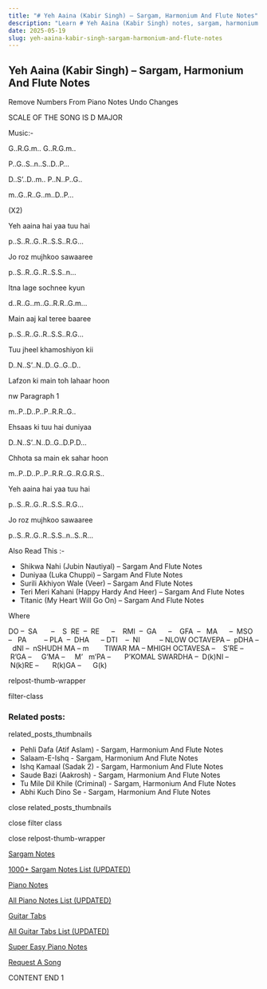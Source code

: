 ```yaml
---
title: "# Yeh Aaina (Kabir Singh) – Sargam, Harmonium And Flute Notes"
description: "Learn # Yeh Aaina (Kabir Singh) notes, sargam, harmonium notations and flute notes. Easy step-by-step tutorial for beginners."
date: 2025-05-19
slug: yeh-aaina-kabir-singh-sargam-harmonium-and-flute-notes
---
```


## Yeh Aaina (Kabir Singh) – Sargam, Harmonium And Flute Notes

Remove Numbers From Piano Notes
Undo Changes

SCALE OF THE SONG IS D MAJOR

Music:-

G..R.G.m.. G..R.G.m..

P..G..S..n..S..D..P…

D..S’..D..m.. P..N..P..G..

m..G..R..G..m..D..P…

(X2)

Yeh aaina hai yaa tuu hai

p..S..R..G..R..S.S..R.G…

Jo roz mujhkoo sawaaree

p..S..R..G..R..S.S..n…

Itna lage sochnee kyun

d..R..G..m..G..R.R..G.m…

Main aaj kal teree baaree

p..S..R..G..R..S.S..R.G…

Tuu jheel khamoshiyon kii

D..N..S’..N..D..G..G..D..

Lafzon ki main toh lahaar hoon

nw Paragraph 1

m..P..D..P..P..R.R..G..

Ehsaas ki tuu hai duniyaa

D..N..S’..N..D..G..D.P.D…

Chhota sa main ek sahar hoon

m..P..D..P..P..R.R..G..R.G.R.S..

Yeh aaina hai yaa tuu hai

p..S..R..G..R..S.S..R.G…

Jo roz mujhkoo sawaaree

p..S..R..G..R..S.S..n..S..R…



Also Read This :-



* Shikwa Nahi (Jubin Nautiyal) – Sargam And Flute Notes
* Duniyaa (Luka Chuppi) – Sargam And Flute Notes
* Surili Akhiyon Wale (Veer) – Sargam And Flute Notes
* Teri Meri Kahani (Happy Hardy And Heer) – Sargam And Flute Notes
* Titanic (My Heart Will Go On) – Sargam And Flute Notes

Where



DO –  SA       –    S  RE  –  RE      –    RMI  –  GA      –    GFA  –   MA      –  MSO  –   PA         – PLA  –  DHA      – DTI    –  NI          – NLOW OCTAVEPA –  pDHA –  dNI –  nSHUDH MA – m        TIWAR MA – MHIGH OCTAVESA –    S’RE –     R’GA –     G’MA –     M’   m’PA –       P’KOMAL SWARDHA –  D(k)NI –       N(k)RE –       R(k)GA –      G(k)



relpost-thumb-wrapper

filter-class

### Related posts:

related_posts_thumbnails

* Pehli Dafa (Atif Aslam) - Sargam, Harmonium And Flute Notes
* Salaam-E-Ishq - Sargam, Harmonium And Flute Notes
* Ishq Kamaal (Sadak 2) - Sargam, Harmonium And Flute Notes
* Saude Bazi (Aakrosh) - Sargam, Harmonium And Flute Notes
* Tu Mile Dil Khile (Criminal) - Sargam, Harmonium And Flute Notes
* Abhi Kuch Dino Se - Sargam, Harmonium And Flute Notes

close related_posts_thumbnails

close filter class

close relpost-thumb-wrapper

[Sargam Notes](/sargam-notes.html)

[1000+ Sargam Notes List (UPDATED)](/all-songs-list-sargam-notes.html)

[Piano Notes](/piano-notes.html)

[All Piano Notes List (UPDATED)](/all-songs-list-piano-notes.html)

[Guitar Tabs](/guitar-tabs.html)

[All Guitar Tabs List (UPDATED)](/all-songs-list-guitar-tabs.html)

[Super Easy Piano Notes](https://studywall.in/)

[Request A Song](/request-a-song.html)

CONTENT END 1

